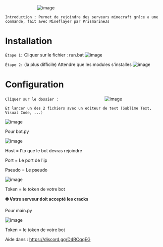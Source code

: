 
ㅤㅤㅤㅤㅤㅤㅤㅤ![image](https://user-images.githubusercontent.com/89902968/170826188-77402a9e-8431-4ef7-98d3-19f57b4beae9.png)

    Introduction : Permet de rejoindre des serveurs minecraft grâce a une commande, fait avec Mineflayer par PrismarineJs


# Installation 

`Étape 1:`
Cliquer sur le fichier : run.bat
![image](https://user-images.githubusercontent.com/89902968/170826409-c482ff5d-28ae-4f6d-9988-558faf1944c3.png)


`Étape 2:` (la plus difficile)
Attendre que les modules s'installes 
![image](https://user-images.githubusercontent.com/89902968/170826777-d3ac629b-8dd2-4829-a918-7c593773b2d7.png)

# Configuration 

`Cliquer sur le dossier :`ㅤㅤㅤㅤ
ㅤㅤㅤㅤㅤㅤㅤ
![image](https://user-images.githubusercontent.com/89902968/170826826-cdec74b8-a0fb-4dd2-b283-a46bae9e1eb6.png)

`Et lancer un des 2 fichiers avec un editeur de text (Sublime Text, Visual Code, ...)`

![image](https://user-images.githubusercontent.com/89902968/170827003-ae267011-fd2b-42c7-95a0-970246936831.png)


Pour bot.py

![image](https://user-images.githubusercontent.com/89902968/170827380-e432698f-fc3b-4da8-bb44-aadc6f5525d9.png)
  
Host = l'ip que le bot devras rejoindre
  
Port = Le port de l'ip
  
Pseudo = Le pseudo

![image](https://user-images.githubusercontent.com/89902968/170827454-245324da-d1a6-4ffe-bdfb-5a017c68fa77.png)
  
Token = le token de votre bot

**⛔ Votre serveur doit accepté les cracks**

Pour main.py

![image](https://user-images.githubusercontent.com/89902968/170827454-245324da-d1a6-4ffe-bdfb-5a017c68fa77.png)
  
Token = le token de votre bot


Aide dans : https://discord.gg/D4RCqqEG

